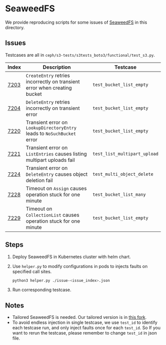 # SeaweedFS

We provide reproducing scripts for some issues of [SeaweedFS](https://github.com/seaweedfs/seaweedfs) in this directory.

## Issues

Testcases are all in `ceph/s3-tests/s3tests_boto3/functional/test_s3.py`.

| Index                                                      | Description                                                               | Testcase                     |
|------------------------------------------------------------|---------------------------------------------------------------------------|------------------------------|
| [7203](https://github.com/seaweedfs/seaweedfs/issues/7203) | `CreateEntry` retries incorrectly on transient error when creating bucket | `test_bucket_list_empty`     |
| [7204](https://github.com/seaweedfs/seaweedfs/issues/7204) | `DeleteEntry` retries incorrectly on transient error                      | `test_bucket_list_empty`     |
| [7220](https://github.com/seaweedfs/seaweedfs/issues/7220) | Transient error on `LookupDirectoryEntry` leads to `NoSuchBucket` error   | `test_bucket_list_empty`     |
| [7221](https://github.com/seaweedfs/seaweedfs/issues/7221) | Transient error on `ListEntries` causes listing multipart uploads fail    | `test_list_multipart_upload` |
| [7224](https://github.com/seaweedfs/seaweedfs/issues/7224) | Transient error on `DeleteEntry` causes object deletion fail              | `test_multi_object_delete`   |
| [7228](https://github.com/seaweedfs/seaweedfs/issues/7228) | Timeout on `Assign` causes operation stuck for one minute                 | `test_bucket_list_many`      |
| [7229](https://github.com/seaweedfs/seaweedfs/issues/7229) | Timeout on `CollectionList` causes operation stuck for one minute         | `test_bucket_list_empty`     |

## Steps

1. Deploy SeaweedFS in Kubernetes cluster with helm chart.

2. Use `helper.py` to modify configurations in pods to injects faults on specified call sites.

    ```bash
    python3 helper.py ./issue-<issue_index>.json
    ```
   
3. Run corresponding testcase.

## Notes

- Tailored SeaweedFS is needed. Our tailored version is in [this fork](https://github.com/qts0312/seaweedfs).
- To avoid endless injection in single testcase, we use `test_id` to identify each testcase run, and only inject faults once for each `test_id`. So If you want to rerun the testcase, please remember to change `test_id` in json file.
